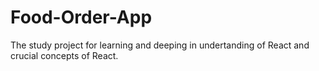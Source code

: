 # Food-Order-App
The study project for learning and deeping in undertanding of React and crucial concepts of React.
